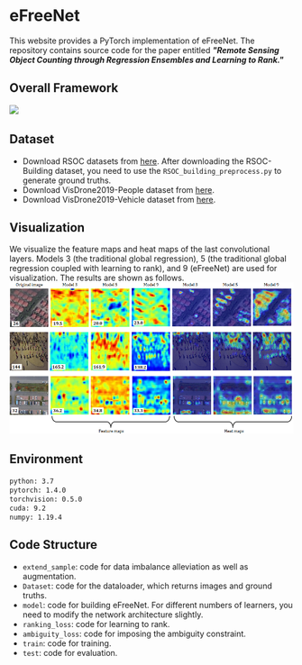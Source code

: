 # eFreeNet

This website provides a PyTorch implementation of eFreeNet. The repository contains source code for the paper entitled ***"Remote Sensing Object Counting through Regression Ensembles and Learning to Rank."***


## Overall Framework

![](https://github.com/huangyongbobo/eFateNet/blob/main/architecture.png)


## Dataset

* Download RSOC datasets from [here](https://github.com/gaoguangshuai/Counting-from-Sky-A-Large-scale-Dataset-for-Remote-Sensing-Object-Counting-and-A-Benchmark-Method). After downloading the RSOC-Building dataset, you need to use the `RSOC_building_preprocess.py` to generate ground truths.  
* Download VisDrone2019-People dataset from [here](https://drive.google.com/file/d/19gh-ZF-FpoTNNtVh_gScRc9pFlqvktpU/view?usp=sharing).  
* Download VisDrone2019-Vehicle dataset from [here](https://drive.google.com/file/d/12bCfAWEVurX6Z0RuAbegywkY7Z-UDU19/view?usp=sharing).  


## Visualization

We visualize the feature maps and heat maps of the last convolutional layers. Models 3 (the traditional global regression), 5 (the traditional global regression coupled with learning to rank), and 9 (eFreeNet) are used for visualization. The results are shown as follows. 
![](https://github.com/huangyongbobo/eFreeNet/blob/main/visualization.png)


## Environment

```
python: 3.7
pytorch: 1.4.0  
torchvision: 0.5.0
cuda: 9.2 
numpy: 1.19.4
```


## Code Structure

* `extend_sample`: code for data imbalance alleviation as well as augmentation. 
* `Dataset`: code for the dataloader, which returns images and ground truths. 
* `model`: code for building eFreeNet. For different numbers of learners, you need to modify the network architecture slightly. 
* `ranking_loss`: code for learning to rank. 
* `ambiguity_loss`: code for imposing the ambiguity constraint. 
* `train`: code for training. 
* `test`: code for evaluation.
